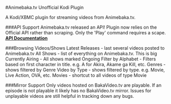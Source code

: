 #Animebaka.tv Unofficial Kodi Plugin

A Kodi/XBMC plugin for streaming videos from Animebaka.tv.

###API Support
Animebaka.tv released an API! Plugin now relies on the Official API rather than scraping. Only the 'Play' command requires a scape.
[**API Documentation**](http://animebaka.tv/page/api-documentation)

###Browsing Videos/Shows
Latest Releases - last several videos posted to Animebaka.tv
All Shows - list of everything on Animebaka.tv. This is big
Currently Airing - All shows marked Ongoing
Filter by Alphabet - Filters based on first character in title. e.g. A for Akira, Akame ga Kill, etc.
Genres - shows filtered by Genre
Video by Type - shows filtered by type. e.g. Movie, Live Action, OVA, etc.
Movies - shortcut to all videos of type Movie

###Mirror Support
Only videos hosted on BakaVideo.tv are playable. If an episode is not playable it likely has no BakaVideo.tv mirror. Issues for 
unplayable videos are still helpful in tracking down any bugs.
